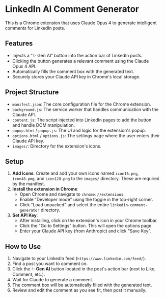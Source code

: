 # LinkedIn AI Comment Generator

This is a Chrome extension that uses Claude Opus 4 to generate intelligent comments for LinkedIn posts.

## Features
- Injects a "✨ Gen AI" button into the action bar of LinkedIn posts.
- Clicking the button generates a relevant comment using the Claude Opus 4 API.
- Automatically fills the comment box with the generated text.
- Securely stores your Claude API key in Chrome's local storage.

## Project Structure

- `manifest.json`: The core configuration file for the Chrome extension.
- `background.js`: The service worker that handles communication with the Claude API.
- `content.js`: The script injected into LinkedIn pages to add the button and handle DOM manipulation.
- `popup.html` / `popup.js`: The UI and logic for the extension's popup.
- `options.html` / `options.js`: The settings page where the user enters their Claude API key.
- `images/`: Directory for the extension's icons.

## Setup

1.  **Add Icons**: Create and add your own icons named `icon16.png`, `icon48.png`, and `icon128.png` to the `images/` directory. These are required by the manifest.
2.  **Install the extension in Chrome**:
    - Open Chrome and navigate to `chrome://extensions`.
    - Enable "Developer mode" using the toggle in the top-right corner.
    - Click "Load unpacked" and select the entire `linkedin-comment-generator` directory.
3.  **Set API Key**:
    - After installing, click on the extension's icon in your Chrome toolbar.
    - Click the "Go to Settings" button. This will open the options page.
    - Enter your Claude API key (from Anthropic) and click "Save Key".

## How to Use

1.  Navigate to your LinkedIn feed (`https://www.linkedin.com/feed/`).
2.  Find a post you want to comment on.
3.  Click the ✨ **Gen AI** button located in the post's action bar (next to Like, Comment, etc.).
4.  Wait for Claude to generate a comment.
5.  The comment box will be automatically filled with the generated text.
6.  Review and edit the comment as you see fit, then post it manually. 